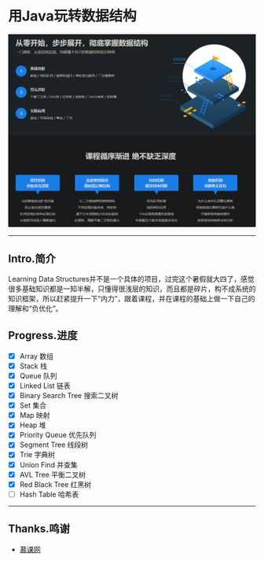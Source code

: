 # 用Java玩转数据结构


![Intro.png](./images/Intro.png)

---

## Intro.简介

Learning Data Structures并不是一个具体的项目，过完这个暑假就大四了，感觉很多基础知识都是一知半解，只懂得很浅层的知识，而且都是碎片，构不成系统的知识框架，所以赶紧提升一下“内力”，跟着课程，并在课程的基础上做一下自己的理解和“负优化”。

## Progress.进度

- [x] Array 数组
- [x] Stack 栈
- [x] Queue 队列
- [x] Linked List 链表
- [x] Binary Search Tree 搜索二叉树
- [x] Set 集合
- [x] Map 映射
- [x] Heap 堆
- [x] Priority Queue 优先队列
- [x] Segment Tree 线段树
- [x] Trie 字典树
- [x] Union Find 并查集
- [x] AVL Tree 平衡二叉树
- [x] Red Black Tree 红黑树
- [ ] Hash Table 哈希表

---

## Thanks.鸣谢

- [慕课网](https://coding.imooc.com/class/207.html)